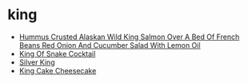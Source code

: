 # king

 * [Hummus Crusted Alaskan Wild King Salmon Over A Bed Of French Beans Red Onion And Cucumber Salad With Lemon Oil](index/h/hummus-crusted-alaskan-wild-king-salmon-over-a-bed-of-french-beans-red-onion-and-cucumber-salad-with-lemon-oil-51201240.json)
 * [King Of Snake Cocktail](index/k/king-of-snake-cocktail-351543.json)
 * [Silver King](index/s/silver-king-201034.json)
 * [King Cake Cheesecake](index/k/king-cake-cheesecake.json)

